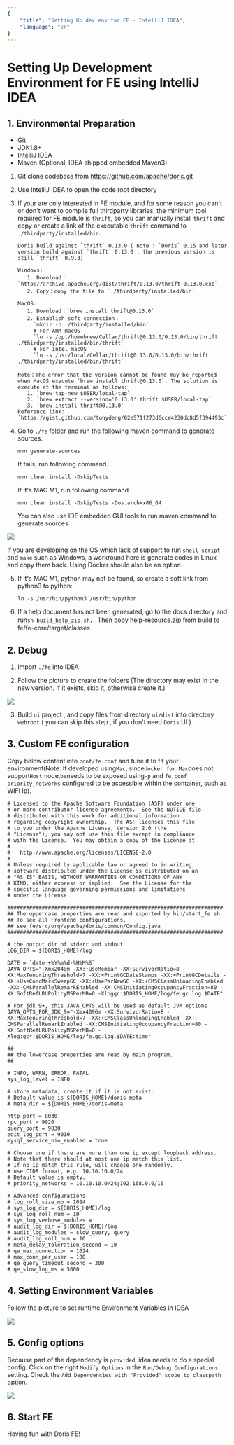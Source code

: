 ```yaml
---
{
    "title": "Setting Up dev env for FE - IntelliJ IDEA",
    "language": "en"
}
---
```


<!-- 
Licensed to the Apache Software Foundation (ASF) under one
or more contributor license agreements.  See the NOTICE file
distributed with this work for additional information
regarding copyright ownership.  The ASF licenses this file
to you under the Apache License, Version 2.0 (the
"License"); you may not use this file except in compliance
with the License.  You may obtain a copy of the License at

  http://www.apache.org/licenses/LICENSE-2.0

Unless required by applicable law or agreed to in writing,
software distributed under the License is distributed on an
"AS IS" BASIS, WITHOUT WARRANTIES OR CONDITIONS OF ANY
KIND, either express or implied.  See the License for the
specific language governing permissions and limitations
under the License.
-->

# Setting Up Development Environment for FE using IntelliJ IDEA

## 1. Environmental Preparation

* Git
* JDK1.8+
* IntelliJ IDEA
* Maven (Optional, IDEA shipped embedded Maven3)

1. Git clone codebase from https://github.com/apache/doris.git


2. Use IntelliJ IDEA to open the code root directory


3. If your are only interested in FE module, and for some reason you can't or don't want to compile full thirdparty libraries,
   the minimum tool required for FE module is `thrift`, so you can manually install `thrift` and copy or create a link of
   the executable `thrift` command to `./thirdparty/installed/bin`.
   ```
   Doris build against `thrift` 0.13.0 ( note : `Doris` 0.15 and later version build against `thrift` 0.13.0 , the previous version is still `thrift` 0.9.3)   
   
   Windows: 
      1. Download：`http://archive.apache.org/dist/thrift/0.13.0/thrift-0.13.0.exe`
      2. Copy：copy the file to `./thirdparty/installed/bin`
      
   MacOS: 
      1. Download：`brew install thrift@0.13.0`
      2. Establish soft connection： 
        `mkdir -p ./thirdparty/installed/bin`
        # For ARM macOS
        `ln -s /opt/homebrew/Cellar/thrift@0.13.0/0.13.0/bin/thrift ./thirdparty/installed/bin/thrift`
        # For Intel macOS
        `ln -s /usr/local/Cellar/thrift@0.13.0/0.13.0/bin/thrift ./thirdparty/installed/bin/thrift`
      
   Note：The error that the version cannot be found may be reported when MacOS execute `brew install thrift@0.13.0`. The solution is execute at the terminal as follows:
      1. `brew tap-new $USER/local-tap`
      2. `brew extract --version='0.13.0' thrift $USER/local-tap`
      3. `brew install thrift@0.13.0`
   Reference link: `https://gist.github.com/tonydeng/02e571f273d6cce4230dc8d5f394493c`
   ```

4. Go to `./fe` folder and run the following maven command to generate sources.

   ```
   mvn generate-sources
   ```
   
   If fails, run following command.
   
   ```
   mvn clean install -DskipTests
   ```

   If it's MAC M1, run following command

   ```
   mvn clean install -DskipTests -Dos.arch=x86_64
   ```
   
   You can also use IDE embedded GUI tools to run maven command to generate sources

![](/images/gen_code.png)

If you are developing on the OS which lack of support to run `shell script` and `make` such as Windows, a workround here 
is generate codes in Linux and copy them back. Using Docker should also be an option.

5. If it's MAC M1, python may not be found, so create a soft link from python3 to python: 

   ```
   ln -s /usr/bin/python3 /usr/bin/python
   ```

6. If a help document has not been generated, go to the docs directory and run`sh build_help_zip.sh`，
   Then copy help-resource.zip from build to fe/fe-core/target/classes

## 2. Debug

1. Import `./fe` into IDEA

2. Follow the picture to create the folders (The directory may exist in the new version. If it exists, skip it, otherwise create it.)

![](/images/DEBUG4.png)

3. Build `ui` project , and copy files from directory `ui/dist` into directory `webroot` ( you can skip this step , if you don't need `Doris` UI )

## 3. Custom FE configuration

Copy below content into `conf/fe.conf` and tune it to fit your environment(Note: If developed using`Mac`, since`docker for Mac`does not support`Host`mode,`be`needs to be exposed using`-p` and `fe.conf` `priority_networks` configured to be accessible within the container, such as WIFI Ip).

```
# Licensed to the Apache Software Foundation (ASF) under one
# or more contributor license agreements.  See the NOTICE file
# distributed with this work for additional information
# regarding copyright ownership.  The ASF licenses this file
# to you under the Apache License, Version 2.0 (the
# "License"); you may not use this file except in compliance
# with the License.  You may obtain a copy of the License at
#
#   http://www.apache.org/licenses/LICENSE-2.0
#
# Unless required by applicable law or agreed to in writing,
# software distributed under the License is distributed on an
# "AS IS" BASIS, WITHOUT WARRANTIES OR CONDITIONS OF ANY
# KIND, either express or implied.  See the License for the
# specific language governing permissions and limitations
# under the License.

#####################################################################
## The uppercase properties are read and exported by bin/start_fe.sh.
## To see all Frontend configurations,
## see fe/src/org/apache/doris/common/Config.java
#####################################################################

# the output dir of stderr and stdout 
LOG_DIR = ${DORIS_HOME}/log

DATE = `date +%Y%m%d-%H%M%S`
JAVA_OPTS="-Xmx2048m -XX:+UseMembar -XX:SurvivorRatio=8 -XX:MaxTenuringThreshold=7 -XX:+PrintGCDateStamps -XX:+PrintGCDetails -XX:+UseConcMarkSweepGC -XX:+UseParNewGC -XX:+CMSClassUnloadingEnabled -XX:-CMSParallelRemarkEnabled -XX:CMSInitiatingOccupancyFraction=80 -XX:SoftRefLRUPolicyMSPerMB=0 -Xloggc:$DORIS_HOME/log/fe.gc.log.$DATE"

# For jdk 9+, this JAVA_OPTS will be used as default JVM options
JAVA_OPTS_FOR_JDK_9="-Xmx4096m -XX:SurvivorRatio=8 -XX:MaxTenuringThreshold=7 -XX:+CMSClassUnloadingEnabled -XX:-CMSParallelRemarkEnabled -XX:CMSInitiatingOccupancyFraction=80 -XX:SoftRefLRUPolicyMSPerMB=0 -Xlog:gc*:$DORIS_HOME/log/fe.gc.log.$DATE:time"

##
## the lowercase properties are read by main program.
##

# INFO, WARN, ERROR, FATAL
sys_log_level = INFO

# store metadata, create it if it is not exist.
# Default value is ${DORIS_HOME}/doris-meta
# meta_dir = ${DORIS_HOME}/doris-meta

http_port = 8030
rpc_port = 9020
query_port = 9030
edit_log_port = 9010
mysql_service_nio_enabled = true

# Choose one if there are more than one ip except loopback address. 
# Note that there should at most one ip match this list.
# If no ip match this rule, will choose one randomly.
# use CIDR format, e.g. 10.10.10.0/24
# Default value is empty.
# priority_networks = 10.10.10.0/24;192.168.0.0/16

# Advanced configurations 
# log_roll_size_mb = 1024
# sys_log_dir = ${DORIS_HOME}/log
# sys_log_roll_num = 10
# sys_log_verbose_modules = 
# audit_log_dir = ${DORIS_HOME}/log
# audit_log_modules = slow_query, query
# audit_log_roll_num = 10
# meta_delay_toleration_second = 10
# qe_max_connection = 1024
# max_conn_per_user = 100
# qe_query_timeout_second = 300
# qe_slow_log_ms = 5000

```

## 4. Setting Environment Variables

Follow the picture to set runtime Environment Variables in IDEA

![](/images/DEBUG5.png)

## 5. Config options

Because part of the dependency is `provided`, idea needs to do a special config. Click on the right `Modify Options` in the `Run/Debug Configurations` setting. Check the `Add Dependencies with "Provided" scope to classpath` option.

![](/images/idea_options.png)

## 6. Start FE

Having fun with Doris FE!
